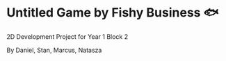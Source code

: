 # Untitled Game by Fishy Business 🐟
2D Development Project for Year 1 Block 2

By Daniel, Stan, Marcus, Natasza
